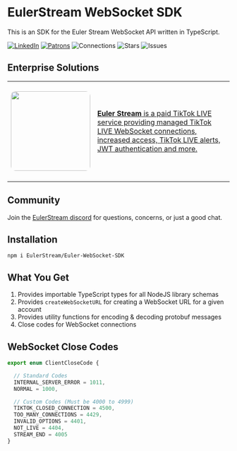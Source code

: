 # EulerStream WebSocket SDK

This is an SDK for the Euler Stream WebSocket API written in TypeScript.

[![LinkedIn](https://img.shields.io/badge/LinkedIn-0077B5?style=for-the-badge&logo=linkedin&logoColor=white&style=flat-square)](https://www.linkedin.com/in/isaackogan/)
[![Patrons](https://www.eulerstream.com/api/pips/patrons?v=002)](https://www.eulerstream.com/)
![Connections](https://tiktok.eulerstream.com/analytics/pips/1)
![Stars](https://img.shields.io/github/stars/EulerStream/Euler-WebSocket-SDK?style=flat&color=0274b5&alt=1)
![Issues](https://img.shields.io/github/issues/EulerStream/Euler-WebSocket-SDK)

## Enterprise Solutions

<table>
<tr>
    <td><br/><img width="180px" style="border-radius: 10px" src="https://raw.githubusercontent.com/isaackogan/TikTokLive/master/.github/SquareLogo.png"><br/><br/></td>
    <td>
        <a href="https://www.eulerstream.com">
            <strong>Euler Stream</strong> is a paid TikTok LIVE service providing managed TikTok LIVE WebSocket connections, increased access, TikTok LIVE alerts, JWT authentication and more.
        </a>
    </td>
</tr>
</table>

## Community

Join the [EulerStream discord](https://www.eulerstream.com/discord) for questions, concerns, or just a good chat.

## Installation

`npm i EulerStream/Euler-WebSocket-SDK`

## What You Get

1. Provides importable TypeScript types for all NodeJS library schemas
2. Provides `createWebSocketURL` for creating a WebSocket URL for a given account
3. Provides utility functions for encoding & decoding protobuf messages
4. Close codes for WebSocket connections

## WebSocket Close Codes

```ts
export enum ClientCloseCode {

  // Standard Codes
  INTERNAL_SERVER_ERROR = 1011,
  NORMAL = 1000,

  // Custom Codes (Must be 4000 to 4999)
  TIKTOK_CLOSED_CONNECTION = 4500,
  TOO_MANY_CONNECTIONS = 4429,
  INVALID_OPTIONS = 4401,
  NOT_LIVE = 4404,
  STREAM_END = 4005
}
```